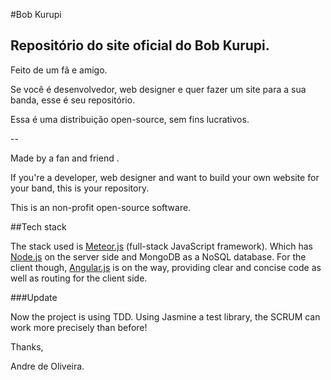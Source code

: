#Bob Kurupi

## Repositório do site oficial do Bob Kurupi.

Feito de um fã e amigo.

Se você é desenvolvedor, web designer e quer fazer um site para a sua banda, esse é seu repositório.

Essa é uma distribuição open-source, sem fins lucrativos.

--

Made by a fan and friend .

If you're a developer, web designer and want to build your own website for your band, this is your repository.

This is an non-profit open-source software.

##Tech stack

The stack used is [Meteor.js](http://meteorjs.com) (full-stack JavaScript framework). Which has [Node.js](http://nodejs.org) on the server side and MongoDB as
a NoSQL database. For the client though, [Angular.js](http://angularjs.org) is on the way, providing clear and concise code as well as routing for the client side.


###Update

Now the project is using TDD. Using Jasmine a test library, the SCRUM can work more precisely than before!


Thanks,


Andre de Oliveira.
